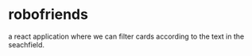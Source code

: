 # robofriends
a react application where we can filter cards according to the text in the seachfield.
